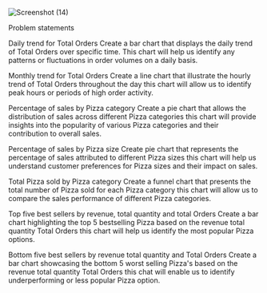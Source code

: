 ![Screenshot (14)](https://github.com/user-attachments/assets/9427d8c5-90de-4bdc-9018-c75c5a9dde2c)

Problem statements 

Daily trend for Total Orders 
Create a bar chart that displays the daily trend of Total Orders over specific time. This chart will help us identify any patterns or fluctuations in order volumes on a daily basis.  

Monthly trend for Total Orders
Create a line chart that illustrate the hourly trend of Total Orders throughout the day this chart will allow us to identify peak hours or periods of high order activity. 

Percentage of sales by Pizza category 
Create a pie chart that allows the distribution of sales across different Pizza categories this chart will provide insights into the popularity of various Pizza categories and their contribution to overall sales. 

Percentage of sales by Pizza size 
Create pie chart that represents the percentage of sales attributed to different Pizza sizes this chart will help us understand customer preferences for Pizza sizes and their impact on sales. 

Total Pizza sold by Pizza category 
Create a funnel chart that presents the total number of Pizza sold for each Pizza category this chart will allow us to compare the sales performance of different Pizza categories. 

Top five best sellers by revenue, total quantity and total Orders 
Create a bar chart highlighting the top 5 bestselling Pizza based on the revenue total quantity Total Orders this chart will help us identify the most popular Pizza options. 

Bottom five best sellers by revenue total quantity and Total Orders 
Create a bar chart showcasing the bottom 5 worst selling Pizza's based on the revenue total quantity Total Orders this chat will enable us to identify underperforming or less popular Pizza option.


